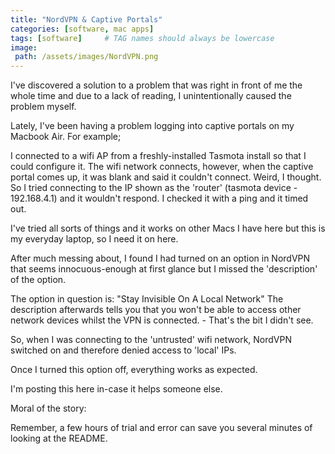 ```yaml
---
title: "NordVPN & Captive Portals"
categories: [software, mac apps]
tags: [software]     # TAG names should always be lowercase
image:
 path: /assets/images/NordVPN.png
---
```



I've discovered a solution to a problem that was right in front of me the whole time and due to a lack of reading, I unintentionally caused the problem myself.

Lately, I've been having a problem logging into captive portals on my Macbook Air.
For example;

I connected to a wifi AP from a freshly-installed Tasmota install so that I could configure it.
The wifi network connects, however, when the captive portal comes up, it was blank and said it couldn't connect.
Weird, I thought. So I tried connecting to the IP shown as the 'router' (tasmota device - 192.168.4.1) and it wouldn't respond. I checked it with a ping and it timed out.

I've tried all sorts of things and it works on other Macs I have here but this is my everyday laptop, so I need it on here.

After much messing about, I found I had turned on an option in NordVPN that seems innocuous-enough at first glance but I missed the 'description' of the option.

The option in question is: "Stay Invisible On A Local Network"
The description afterwards tells you that you won't be able to access other network devices whilst the VPN is connected. - That's the bit I didn't see.

So, when I was connecting to the 'untrusted' wifi network, NordVPN switched on and therefore denied access to 'local' IPs.

Once I turned this option off, everything works as expected.

I'm posting this here in-case it helps someone else.


Moral of the story:

Remember, a few hours of trial and error can save you several minutes of looking at the README.

